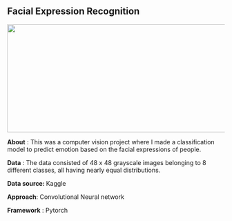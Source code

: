 ## Facial Expression Recognition
<img src = "https://user-images.githubusercontent.com/61198990/139836114-be800fcf-1548-40f3-a2ea-083b60bf07e3.png" height = "250" width = "700">

<b>About</b> : This was a computer vision project where I made a classification model to predict emotion based on the facial expressions of people.

<b>Data</b> : The data consisted of 48 x 48 grayscale images belonging to 8 different classes, all having nearly equal distributions.

<b>Data source: </b> Kaggle

<b>Approach</b>: Convolutional Neural network

<b>Framework</b> : Pytorch

